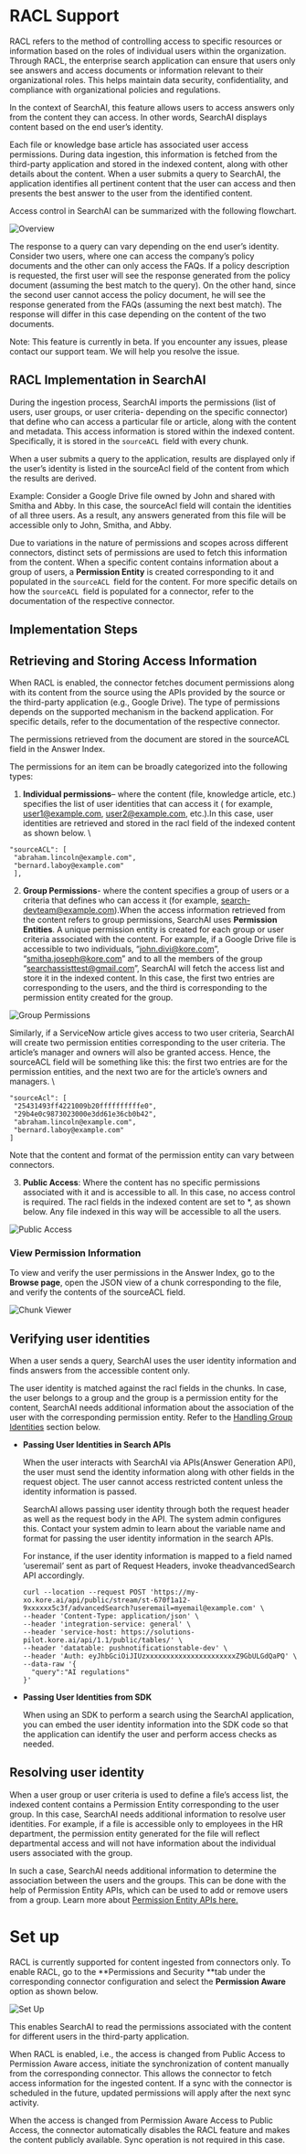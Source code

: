 # RACL Support

RACL refers to the method of controlling access to specific resources or information based on the roles of individual users within the organization. Through RACL, the enterprise search application can ensure that users only see answers and access documents or information relevant to their organizational roles. This helps maintain data security, confidentiality, and compliance with organizational policies and regulations.

In the context of SearchAI, this feature allows users to access answers only from the content they can access. In other words, SearchAI displays content based on the end user’s identity. 

Each file or knowledge base article has associated user access permissions. During data ingestion, this information is fetched from the third-party application and stored in the indexed content, along with other details about the content. When a user submits a query to SearchAI, the application identifies all pertinent content that the user can access and then presents the best answer to the user from the identified content.  

Access control in SearchAI can be summarized with the following flowchart. 

![Overview](../images/connectors/racl/racl-overview.png "racl overview")


The response to a query can vary depending on the end user’s identity.  Consider two users, where one can access the company’s policy documents and the other can only access the FAQs. If a policy description is requested, the first user will see the response generated from the policy document (assuming the best match to the query). On the other hand, since the second user cannot access the policy document, he will see the response generated from the FAQs (assuming the next best match). The response will differ in this case depending on the content of the two documents. 

Note: This feature is currently in beta. If you encounter any issues, please contact our support team. We will help you resolve the issue.  

## RACL Implementation in SearchAI

During the ingestion process, SearchAI imports the permissions (list of users, user groups, or user criteria- depending on the specific connector) that define who can access a particular file or article, along with the content and metadata. This access information is stored within the indexed content. Specifically, it is stored in the <code>sourceACL </code></strong>field with every chunk.

When a user submits a query to the application, results are displayed only if the user’s identity is listed in the sourceAcl field of the content from which the results are derived.

Example: Consider a Google Drive file owned by John and shared with Smitha and Abby. In this case, the sourceAcl field will contain the identities of all three users. As a result, any answers generated from this file will be accessible only to John, Smitha, and Abby.

Due to variations in the nature of permissions and scopes across different connectors, distinct sets of permissions are used to fetch this information from the content. When a specific content contains information about a group of users, a **Permission Entity** is created corresponding to it and populated in the `sourceACL `field for the content. For more specific details on how the `sourceACL `field is populated for a connector, refer to the documentation of the respective connector.


## **Implementation Steps**


## **Retrieving and Storing Access Information**

When RACL is enabled, the connector fetches document permissions along with its content from the source using the APIs provided by the source or the third-party application (e.g., Google Drive).  The type of permissions depends on the supported mechanism in the backend application. For specific details, refer to the documentation of the respective connector.

The permissions retrieved from the document are stored in the sourceACL field in the Answer Index.

The permissions for an item can be broadly categorized into the following types:



1. **Individual permissions**– where the content (file, knowledge article, etc.) specifies the list of user identities that can access it ( for example, user1@example.com, user2@example.com, etc.).In this case, user identities are retrieved and stored in the racl field of the indexed content as shown below. \

```
"sourceACL": [
 "abraham.lincoln@example.com",
 "bernard.laboy@example.com"
 ],

```

2. **Group Permissions**- where the content specifies a group of users or a criteria that defines who can access it (for example, search-devteam@example.com).When the access information retrieved from the content refers to group permissions, SearchAI uses **Permission Entities**. A unique permission entity is created for each group or user criteria associated with the content. For example, if a Google Drive file is accessible to two individuals, “john.divi@kore.com”, “smitha.joseph@kore.com” and to all the members of the group “searchassisttest@gmail.com”, SearchAI will fetch the access list and store it in the indexed content. In this case, the first two entries are corresponding to the users, and the third is corresponding to the permission entity created for the group. 

![Group Permissions](../images/connectors/racl/group-permissions.png "Group Permissions")

Similarly, if a ServiceNow article gives access to two user criteria, SearchAI will create two permission entities corresponding to the user criteria. The article’s manager and owners will also be granted access. Hence, the sourceACL field will be something like this: the first two entries are for the permission entities, and the next two are for the article’s owners and managers. \
```
"sourceAcl": [
 "25431493ff4221009b20ffffffffffe0",
 "29b4e0c9873023000e3dd61e36cb0b42",
 "abraham.lincoln@example.com",
 "bernard.laboy@example.com"
]
```

Note that the content and format of the permission entity can vary between connectors.

3. **Public Access**: Where the content has no specific permissions associated with it and is accessible to all. In this case, no access control is required. The racl fields in the indexed content are set to *, as shown below. Any file indexed in this way will be accessible to all the users.

![Public Access](../images/connectors/racl/public-access.png "public-access")



### View Permission Information

To view and verify the user permissions in the Answer Index, go to the **Browse page**, open the JSON view of a chunk corresponding to the file, and verify the contents of the sourceACL field. 

![Chunk Viewer](../images/connectors/racl/chunk-viewer.png "Chunk Viewer")

## **Verifying user identities**

When a user sends a query, SearchAI uses the user identity information and finds answers from the accessible content only. 

The user identity is matched against the racl fields in the chunks. In case, the user belongs to a group and the group is a permission entity for the content, SearchAI needs additional information about the association of the user with the corresponding permission entity. Refer to the [Handling Group Identities](https://docs.kore.ai/searchassist/manage-content-sources/racl-overview/#Resolving_user_identity) section below.  

* **Passing User Identities in Search APIs**

    When the user interacts with SearchAI via APIs(Answer Generation API), the user must send the identity information along with other fields in the request object. The user cannot access restricted content unless the identity information is passed.


    SearchAI allows passing user identity through both the request header as well as the request body in the API. The system admin configures this. Contact your system admin to learn about the variable name and format for passing the user identity information in the search APIs. 


    For instance, if the user identity information is mapped to a field named ‘useremail’ sent as part of Request Headers, invoke theadvancedSearch API accordingly. 


    ```
    curl --location --request POST 'https://my-xo.kore.ai/api/public/stream/st-670f1a12-9xxxxxx5c3f/advancedSearch?useremail=myemail@example.com' \
    --header 'Content-Type: application/json' \
    --header 'integration-service: general' \
    --header 'service-host: https://solutions-pilot.kore.ai/api/1.1/public/tables/' \
    --header 'datatable: pushnotificationstable-dev' \
    --header 'Auth: eyJhbGciOiJIUzxxxxxxxxxxxxxxxxxxxxxxZ9GbULGdQaPQ' \
    --data-raw '{
      "query":"AI regulations"
    }'
    ```


* **Passing User Identities from SDK**

    When using an SDK to perform a search using the SearchAI application, you can embed the user identity information into the SDK code so that the application can identify the user and perform access checks as needed. 



## **Resolving user identity**

When a user group or user criteria is used to define a file’s access list, the indexed content contains a Permission Entity corresponding to the user group. In this case, SearchAI needs additional information to resolve user identities. For example, if a file is accessible only to employees in the HR department, the permission entity generated for the file will reflect departmental access and will not have information about the individual users associated with the group. 

In such a case, SearchAI needs additional information to determine the association between the users and the groups. This can be done with the help of Permission Entity APIs, which can be used to add or remove users from a group. Learn more about [Permission Entity APIs here.](https://docs.google.com/document/u/0/d/1v4AqFNSHsO2BZNp9CFZipZn0wUhiaYeD7j7ux04NwDk/edit) 


# Set up 

RACL is currently supported for content ingested from connectors only. To enable RACL, go to the **Permissions and Security **tab under the corresponding connector configuration and select the **Permission Aware** option as shown below.

![Set Up](../images/connectors/racl/set-up.png "Set Up")

This enables SearchAI to read the permissions associated with the content for different users in the third-party application. 

When RACL is enabled, i.e., the access is changed from Public Access to Permission Aware access, initiate the synchronization of content manually from the corresponding connector. This allows the connector to fetch access information for the ingested content. If a sync with the connector is scheduled in the future, updated permissions will apply after the next sync activity.

When the access is changed from Permission Aware Access to Public Access, the connector automatically disables the RACL feature and makes the content publicly available. Sync operation is not required in this case.
